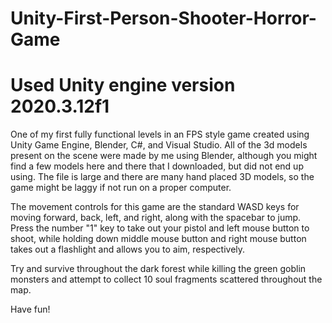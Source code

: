 # Unity-First-Person-Shooter-Horror-Game
# Used Unity engine version 2020.3.12f1

One of my first fully functional levels in an FPS style game created using Unity Game Engine, Blender, C#, and Visual Studio. 
All of the 3d models present on the scene were made by me using Blender, although you might find a few models here and there that I downloaded, but did not end up using.
The file is large and there are many hand placed 3D models, so the game might be laggy if not run on a proper computer.

The movement controls for this game are the standard WASD keys for moving forward, back, left, and right, along with the spacebar to jump.  
Press the number "1" key to take out your pistol and left mouse button to shoot, while holding down middle mouse button and right mouse button takes out a flashlight and allows you to aim, respectively.  

Try and survive throughout the dark forest while killing the green goblin monsters and attempt to collect 10 soul fragments scattered throughout the map.  

Have fun!
